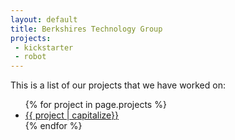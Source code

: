```yaml
---
layout: default
title: Berkshires Technology Group
projects:
 - kickstarter
 - robot
---
```

<p>This is a list of our projects that we have worked on:</p>
<ul>
{% for project in page.projects %}
  <li><a href='/projects/{{ project }}'>{{ project | capitalize}}</a></li>
{% endfor %}
</ul>
